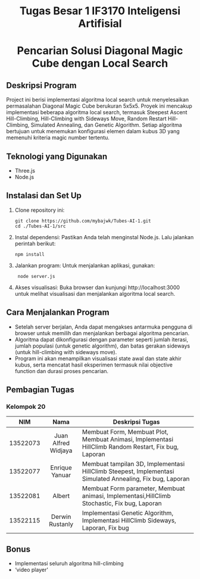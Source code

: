 <h1 align="center">Tugas Besar 1 IF3170 Inteligensi Artifisial</h1>
<h1 align="center">Pencarian Solusi Diagonal Magic Cube dengan Local Search</h1>

## Deskripsi Program

Project ini berisi implementasi algoritma local search untuk menyelesaikan permasalahan Diagonal Magic Cube berukuran 5x5x5. Proyek ini mencakup implementasi beberapa algoritma local search, termasuk Steepest Ascent Hill-Climbing, Hill-Climbing with Sideways Move, Random Restart Hill-Climbing, Simulated Annealing, dan Genetic Algorithm. Setiap algoritma bertujuan untuk menemukan konfigurasi elemen dalam kubus 3D yang memenuhi kriteria magic number tertentu.

## Teknologi yang Digunakan

- Three.js
- Node.js

## Instalasi dan Set Up

1. Clone repository ini:

   ```
   git clone https://github.com/mybajwk/Tubes-AI-1.git
   cd ./Tubes-AI-1/src
   ```

2. Instal dependensi: Pastikan Anda telah menginstal Node.js. Lalu jalankan perintah berikut:

   ```
   npm install
   ```

3. Jalankan program: Untuk menjalankan aplikasi, gunakan:

   ```
    node server.js
   ```

4. Akses visualisasi: Buka browser dan kunjungi http://localhost:3000 untuk melihat visualisasi dan menjalankan algoritma local search.

## Cara Menjalankan Program

- Setelah server berjalan, Anda dapat mengakses antarmuka pengguna di browser untuk memilih dan menjalankan berbagai algoritma pencarian.
- Algoritma dapat dikonfigurasi dengan parameter seperti jumlah iterasi, jumlah populasi (untuk genetic algorithm), dan batas gerakan sideways (untuk hill-climbing with sideways move).
- Program ini akan menampilkan visualisasi state awal dan state akhir kubus, serta mencatat hasil eksperimen termasuk nilai objective function dan durasi proses pencarian.

## Pembagian Tugas

### **Kelompok 20**

|   NIM    |        Nama         | Deskripsi Tugas                                                                                          |
| :------: | :-----------------: | -------------------------------------------------------------------------------------------------------- |
| 13522073 | Juan Alfred Widjaya | Membuat Form, Membuat Plot, Membuat Animasi, Implementasi HillClimb Random Restart, Fix bug, Laporan     |
| 13522077 |   Enrique Yanuar    | Membuat tampilan 3D, Implementasi HillClimb Steepest, Implementasi Simulated Annealing, Fix bug, Laporan |
| 13522081 |       Albert        | Membuat Form parameter, Membuat animasi, Implementasi,HillClimb Stochastic, Fix bug, Laporan             |
| 13522115 |   Derwin Rustanly   | Implementasi Genetic Algorithm, Implementasi HillClimb Sideways, Laporan, Fix bug                        |

## Bonus

- Implementasi seluruh algoritma hill-climbing
- ‘video player'
